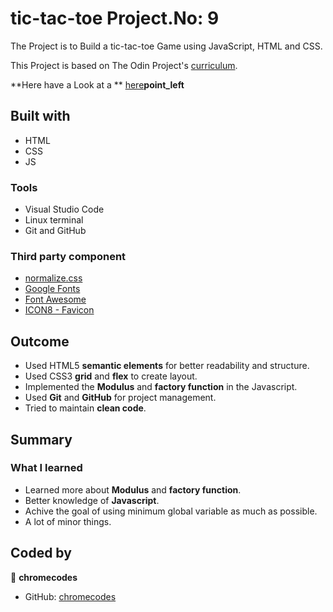 # tic-tac-toe Project.No: 9

The Project is to Build a tic-tac-toe Game using JavaScript, HTML and CSS.

This Project is based on The Odin Project's [curriculum](https://www.theodinproject.com/lessons/node-path-javascript-tic-tac-toe).

**Here have a Look at a ** [here](https://chromecodes.github.io/tic-tac-toe/)**point_left**

## Built with

- HTML
- CSS
- JS

### Tools

- Visual Studio Code
- Linux terminal
- Git and GitHub

### Third party component

- [normalize.css](https://github.com/necolas/normalize.css)
- [Google Fonts](https://fonts.google.com/)
- [Font Awesome](https://fontawesome.com/)
- [ICON8 - Favicon](https://https://icons8.com/)

## Outcome

- Used HTML5 **semantic elements** for better readability and structure.
- Used CSS3 **grid** and **flex** to create layout.
- Implemented the **Modulus** and **factory function** in the Javascript.
- Used **Git** and **GitHub** for project management.
- Tried to maintain **clean code**.

## Summary

### What I learned

- Learned more about **Modulus** and **factory function**.
- Better knowledge of **Javascript**.
- Achive the goal of using minimum global variable as much as possible.
- A lot of minor things.

## Coded by

👤 **chromecodes**

- GitHub: [chromecodes](https://github.com/artis-dev)
